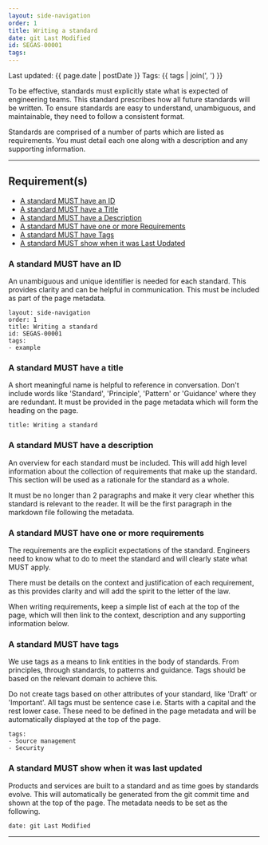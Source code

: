 ```yaml
---
layout: side-navigation
order: 1
title: Writing a standard
date: git Last Modified
id: SEGAS-00001
tags:
---
```


Last updated: {{ page.date | postDate }}
Tags: {{ tags | join(', ') }}

To be effective, standards must explicitly state what is expected of
engineering teams. This standard prescribes how all future standards will be
written. To ensure standards are easy to understand, unambiguous, and 
maintainable, they need to follow a consistent format.

Standards are comprised of a number of parts which are listed as requirements.
You must detail each one along with a description and any supporting
information.

---

## Requirement(s)

- [A standard MUST have an ID](#a-standard-must-have-an-id)
- [A standard MUST have a Title](#a-standard-must-have-a-title)
- [A standard MUST have a Description](#a-standard-must-have-a-description)
- [A standard MUST have one or more Requirements](#a-standard-must-have-one-or-more-requirements)
- [A standard MUST have Tags](#a-standard-must-have-tags)
- [A standard MUST show when it was Last Updated](#a-standard-must-show-when-it-was-last-updated)

### A standard MUST have an ID

An unambiguous and unique identifier is needed for each standard. This provides
clarity and can be helpful in communication. This must be included as part of
the page metadata.

```
layout: side-navigation
order: 1
title: Writing a standard
id: SEGAS-00001
tags:
- example
```

### A standard MUST have a title

A short meaningful name is helpful to reference in conversation. Don't include
words like 'Standard', 'Principle', 'Pattern' or 'Guidance' where they are
redundant.  It must be provided in the page metadata which will form the
heading on the page.

```
title: Writing a standard
```

### A standard MUST have a description

An overview for each standard must be included.  This will add high level
information about the collection of requirements that make up the standard.
This section will be used as a rationale for the standard as a whole.

It must be no longer than 2 paragraphs and make it very clear whether this
standard is relevant to the reader. It will be the first paragraph in the
markdown file following the metadata.

### A standard MUST have one or more requirements

The requirements are the explicit expectations of the standard. Engineers need
to know what to do to meet the standard and will clearly state what MUST apply.

There must be details on the context and justification of each requirement, as
this provides clarity and will add the spirit to the letter of the law.

When writing requirements, keep a simple list of each at the top of the page,
which will then link to the context, description and any supporting
information below.

### A standard MUST have tags

We use tags as a means to link entities in the body of standards. From
principles, through standards, to patterns and guidance. Tags should be based
on the relevant domain to achieve this.

Do not create tags based on other attributes of your standard, like 'Draft' or
'Important'.  All tags must be sentence case i.e. Starts with a capital and
the rest lower case. These need to be defined in the page metadata and will be
automatically displayed at the top of the page.

```
tags:
- Source management
- Security
```

### A standard MUST show when it was last updated

Products and services are built to a standard and as time goes by standards
evolve. This will automatically be generated from the git commit time and
shown at the top of the page.  The metadata needs to be set as the following.

```
date: git Last Modified
```
---